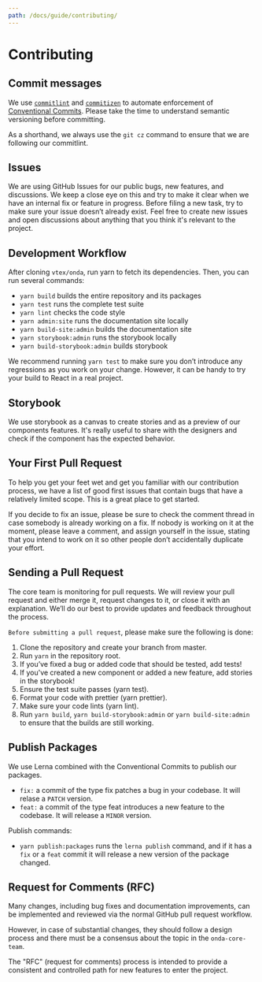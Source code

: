 ```yaml
---
path: /docs/guide/contributing/
---
```


# Contributing

## Commit messages

We use [`commitlint`](https://commitlint.js.org/#/) and [`commitizen`](http://commitizen.github.io/cz-cli/) to automate enforcement of [Conventional Commits](https://www.conventionalcommits.org/). Please take the time to understand semantic versioning before committing.

As a shorthand, we always use the `git cz` command to ensure that we are following our commitlint.

## Issues

We are using GitHub Issues for our public bugs, new features, and discussions. We keep a close eye on this and try to make it clear when we have an internal fix or feature in progress. Before filing a new task, try to make sure your issue doesn’t already exist. Feel free to create new issues and open discussions about anything that you think it's relevant to the project.

## Development Workflow

After cloning `vtex/onda`, run yarn to fetch its dependencies. Then, you can run several commands:

- `yarn build` builds the entire repository and its packages
- `yarn test` runs the complete test suite
- `yarn lint` checks the code style
- `yarn admin:site` runs the documentation site locally
- `yarn build-site:admin` builds the documentation site
- `yarn storybook:admin` runs the storybook locally
- `yarn build-storybook:admin` builds storybook

We recommend running `yarn test` to make sure you don’t introduce any regressions as you work on your change. However, it can be handy to try your build to React in a real project.

## Storybook

We use storybook as a canvas to create stories and as a preview of our components features. It's really useful to share with the designers and check if the component has the expected behavior.

## Your First Pull Request

To help you get your feet wet and get you familiar with our contribution process, we have a list of good first issues that contain bugs that have a relatively limited scope. This is a great place to get started.

If you decide to fix an issue, please be sure to check the comment thread in case somebody is already working on a fix. If nobody is working on it at the moment, please leave a comment, and assign yourself in the issue, stating that you intend to work on it so other people don’t accidentally duplicate your effort.

## Sending a Pull Request

The core team is monitoring for pull requests. We will review your pull request and either merge it, request changes to it, or close it with an explanation. We’ll do our best to provide updates and feedback throughout the process.

`Before submitting a pull request`, please make sure the following is done:

1. Clone the repository and create your branch from master.
2. Run `yarn` in the repository root.
3. If you’ve fixed a bug or added code that should be tested, add tests!
4. If you've created a new component or added a new feature, add stories in the storybook!
5. Ensure the test suite passes (yarn test).
6. Format your code with prettier (yarn prettier).
7. Make sure your code lints (yarn lint).
8. Run `yarn build`, `yarn build-storybook:admin` or `yarn build-site:admin` to ensure that the builds are still working.

## Publish Packages

We use Lerna combined with the Conventional Commits to publish our packages.

- `fix:` a commit of the type fix patches a bug in your codebase. It will relase a `PATCH` version.
- `feat:` a commit of the type feat introduces a new feature to the codebase. It will release a `MINOR` version.

Publish commands:

- `yarn publish:packages` runs the `lerna publish` command, and if it has a `fix` or a `feat` commit it will release a new version of the package changed.

## Request for Comments (RFC)

Many changes, including bug fixes and documentation improvements, can be implemented and reviewed via the normal GitHub pull request workflow.

However, in case of substantial changes, they should follow a design process and there must be a consensus about the topic in the `onda-core-team`.

The "RFC" (request for comments) process is intended to provide a consistent and controlled path for new features to enter the project.
